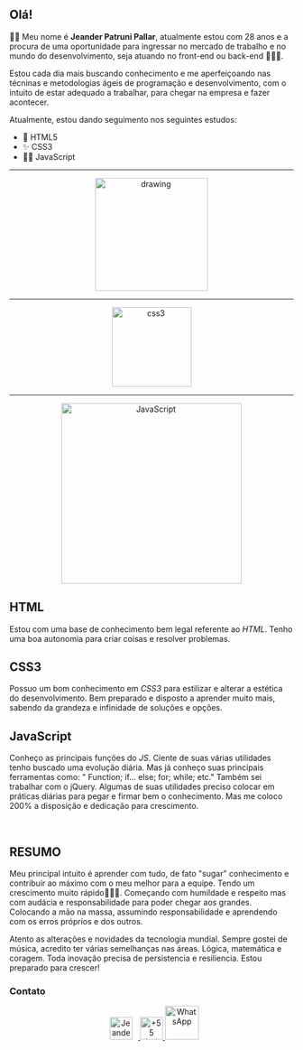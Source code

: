 ## Olá!

👨‍💻 Meu nome é **Jeander Patruni Pallar**, atualmente estou com 28 anos e a procura de uma oportunidade para ingressar no mercado de trabalho e no mundo do desenvolvimento, seja atuando no front-end ou back-end 🚀🚀🚀.

Estou cada dia mais buscando conhecimento e me aperfeiçoando nas técninas e metodologias ágeis de programação e desenvolvimento, com o intuito de estar adequado a trabalhar, para chegar na empresa e fazer acontecer.

Atualmente, estou dando seguimento nos seguintes estudos:

- 🦾 HTML5
- ✨ CSS3
- 🧑‍🚀 JavaScript

<hr/>

<p align="center">
  <img src="https://upload.wikimedia.org/wikipedia/commons/thumb/6/61/HTML5_logo_and_wordmark.svg/1200px-HTML5_logo_and_wordmark.svg.png" alt="drawing" width="200"/><hr>
</p>
<p align="center">
  <img src="https://logodownload.org/wp-content/uploads/2017/04/css-3-logo.png" alt="css3" width="141"/><hr>
</p>
<p align="center"> 
  <img src="https://marcas-logos.net/wp-content/uploads/2020/11/JavaScript-logo.png" alt="JavaScript" width="320"/>
</p>

<h2>HTML</h2>
<p>Estou com uma base de conhecimento bem legal referente ao <i>HTML</i>. 
  Tenho uma boa autonomia para criar coisas e resolver problemas.
</p>

<h2>CSS3</h2>
<p>Possuo um bom conhecimento em <i>CSS3</i> para estilizar e alterar a estética do desenvolvimento. 
  Bem preparado e disposto a aprender muito mais, sabendo da grandeza e infinidade de soluções e opções.
</p>

<h2>JavaScript</h2>
<p>Conheço as principais funções do <i>JS</i>.
  Ciente de suas várias utilidades tenho buscado uma evolução diária. Mas já conheço suas principais ferramentas como: " Function; if... else; for; while; etc."
  Também sei trabalhar com o jQuery.
  Algumas de suas utilidades preciso colocar em práticas diárias para pegar e firmar bem o conhecimento. Mas me coloco 200% a disposição e dedicação para crescimento.
</p>
<br>

<h2>RESUMO</h2>
<p>Meu principal intuito é aprender com tudo, de fato "sugar" conhecimento e contribuir ao máximo com o meu melhor para a equipe. Tendo um crescimento  muito rápido🦾🚀🚀.
  Começando com humildade e respeito mas com audácia e responsabilidade para poder chegar aos grandes. Colocando a mão na massa, assumindo responsabilidade e aprendendo com os erros próprios e dos outros.
</p>
<p>Atento as alterações e novidades da tecnologia mundial. Sempre gostei de música, acredito ter várias semelhanças nas áreas. Lógica, matemática e coragem. 
  Toda inovação precisa de persistencia e resiliencia. Estou preparado para crescer!
</p>
<h3>Contato</h3>
<div align="center">
  <a href="mailto:jeander.p.p@gmail.com" target="_blank">
    <img src="https://i.pinimg.com/564x/ee/c9/7f/eec97f7f050b0101897a0028a5bc1106.jpg" width="40" title="Jeander" hspace="10">
  </a>
  <a href="tel:+55 (41) 9 98899-5887" target="_blank">
    <img src="https://www.ilhacomprida.sp.leg.br/imagens/sitecmic/telefone.png" width="40" title="+55 (41) 9 8899-5887">
  </a>
      <a href="https://wa.me/message/V56OGQEXAG5BA1" target="_blank">
    <img src="https://i.pinimg.com/originals/68/51/2b/68512b9e63c14816b1b2828968066205.png" width="60" title="WhatsApp">
  <a>
</div>
